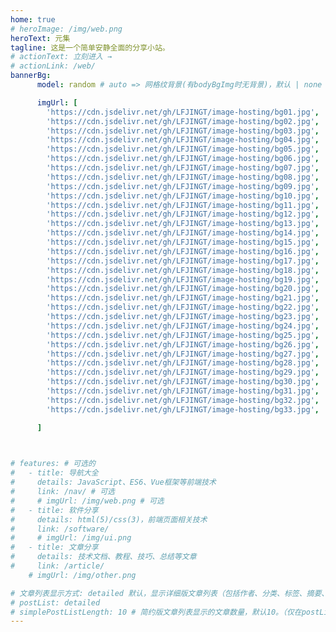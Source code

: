 ```yaml
---
home: true
# heroImage: /img/web.png
heroText: 元集
tagline: 这是一个简单安静全面的分享小站。
# actionText: 立刻进入 →
# actionLink: /web/
bannerBg:
      model: random # auto => 网格纹背景(有bodyBgImg时无背景)，默认 | none => 无 | standard '大图地址' | background: 自定义背景样式  |  random '大图地址（数组）'    提示：如发现文本颜色不适应你的背景时可以到palette.styl修改$bannerTextColor变量

      imgUrl: [
        'https://cdn.jsdelivr.net/gh/LFJINGT/image-hosting/bg01.jpg',
        'https://cdn.jsdelivr.net/gh/LFJINGT/image-hosting/bg02.jpg',
        'https://cdn.jsdelivr.net/gh/LFJINGT/image-hosting/bg03.jpg',
        'https://cdn.jsdelivr.net/gh/LFJINGT/image-hosting/bg04.jpg',
        'https://cdn.jsdelivr.net/gh/LFJINGT/image-hosting/bg05.jpg',
        'https://cdn.jsdelivr.net/gh/LFJINGT/image-hosting/bg06.jpg',
        'https://cdn.jsdelivr.net/gh/LFJINGT/image-hosting/bg07.jpg',
        'https://cdn.jsdelivr.net/gh/LFJINGT/image-hosting/bg08.jpg',
        'https://cdn.jsdelivr.net/gh/LFJINGT/image-hosting/bg09.jpg',
        'https://cdn.jsdelivr.net/gh/LFJINGT/image-hosting/bg10.jpg',
        'https://cdn.jsdelivr.net/gh/LFJINGT/image-hosting/bg11.jpg',
        'https://cdn.jsdelivr.net/gh/LFJINGT/image-hosting/bg12.jpg',
        'https://cdn.jsdelivr.net/gh/LFJINGT/image-hosting/bg13.jpg',
        'https://cdn.jsdelivr.net/gh/LFJINGT/image-hosting/bg14.jpg',
        'https://cdn.jsdelivr.net/gh/LFJINGT/image-hosting/bg15.jpg',
        'https://cdn.jsdelivr.net/gh/LFJINGT/image-hosting/bg16.jpg',
        'https://cdn.jsdelivr.net/gh/LFJINGT/image-hosting/bg17.jpg',
        'https://cdn.jsdelivr.net/gh/LFJINGT/image-hosting/bg18.jpg',
        'https://cdn.jsdelivr.net/gh/LFJINGT/image-hosting/bg19.jpg',
        'https://cdn.jsdelivr.net/gh/LFJINGT/image-hosting/bg20.jpg',
        'https://cdn.jsdelivr.net/gh/LFJINGT/image-hosting/bg21.jpg',
        'https://cdn.jsdelivr.net/gh/LFJINGT/image-hosting/bg22.jpg',
        'https://cdn.jsdelivr.net/gh/LFJINGT/image-hosting/bg23.jpg',
        'https://cdn.jsdelivr.net/gh/LFJINGT/image-hosting/bg24.jpg',
        'https://cdn.jsdelivr.net/gh/LFJINGT/image-hosting/bg25.jpg',
        'https://cdn.jsdelivr.net/gh/LFJINGT/image-hosting/bg26.jpg',
        'https://cdn.jsdelivr.net/gh/LFJINGT/image-hosting/bg27.jpg',
        'https://cdn.jsdelivr.net/gh/LFJINGT/image-hosting/bg28.jpg',
        'https://cdn.jsdelivr.net/gh/LFJINGT/image-hosting/bg29.jpg',
        'https://cdn.jsdelivr.net/gh/LFJINGT/image-hosting/bg30.jpg',
        'https://cdn.jsdelivr.net/gh/LFJINGT/image-hosting/bg31.jpg',
        'https://cdn.jsdelivr.net/gh/LFJINGT/image-hosting/bg32.jpg',
        'https://cdn.jsdelivr.net/gh/LFJINGT/image-hosting/bg33.jpg',

      ]


        
# features: # 可选的
#   - title: 导航大全
#     details: JavaScript、ES6、Vue框架等前端技术
#     link: /nav/ # 可选
#     # imgUrl: /img/web.png # 可选
#   - title: 软件分享
#     details: html(5)/css(3)，前端页面相关技术
#     link: /software/
#     # imgUrl: /img/ui.png
#   - title: 文章分享
#     details: 技术文档、教程、技巧、总结等文章
#     link: /article/
    # imgUrl: /img/other.png

# 文章列表显示方式: detailed 默认，显示详细版文章列表（包括作者、分类、标签、摘要、分页等）| simple => 显示简约版文章列表（仅标题和日期）| none 不显示文章列表
# postList: detailed
# simplePostListLength: 10 # 简约版文章列表显示的文章数量，默认10。（仅在postList设置为simple时生效）
---
```


<!--
## 关于

### 📚Blog
这是一个兼具博客文章、知识管理、文档查找的个人网站，主要内容是Web前端技术。如果你喜欢这个博客&主题欢迎到[GitHub](https://github.com/LFJINGT/vuepress-theme-vdoing)点个Star、获取源码，或者交换[友链](/friends/) ( •̀ ω •́ )✧

### 🎨Theme
本站主题是根据[VuePress](https://vuepress.vuejs.org/zh/)的默认主题修改而成。取名`Vdoing`(维度)，旨在轻松打造一个`结构化`与`碎片化`并存的个人在线知识库&博客，让你的知识海洋像一本本书一样清晰易读。配合多维索引，让每一个知识点都可以快速定位！ 更多[详情](https://github.com/LFJINGT/vuepress-theme-vdoing)。

<a href="https://github.com/LFJINGT/vuepress-theme-vdoing" target="_blank"><img src='https://img.shields.io/github/stars/LFJINGT/vuepress-theme-vdoing' alt='GitHub stars' class="no-zoom"></a>
<a href="https://github.com/LFJINGT/vuepress-theme-vdoing" target="_blank"><img src='https://img.shields.io/github/forks/LFJINGT/vuepress-theme-vdoing' alt='GitHub forks' class="no-zoom"></a>

</br>


## 特色功能
博客部分特色功能介绍

#### 一站式技术搜索

   博客内容中包含部分技术教程，可以利用搜索框快速搜索到相关文档，即使博客中没有的，你还可以选择最下方的 `在XXX中搜索“xxx”` 快速到达你想要找的内容。

#### 深色模式与阅读模式
关爱程序员，保护视力，点击右下角的主题模式按钮试试吧~

#### Demo演示模块
   为了更直观的展示一些代码的效果，博客添加了demo模块插件，可查看demo、源码，以及跳转到codepen在线编辑。**示例**：

::: demo [vanilla]
```html
<html>
  <div id="vanilla-box"></div>
</html>
<script>
  var box = document.getElementById('vanilla-box')
  box.innerHTML = 'Hello World! Welcome to EB'
</script>
<style>
#vanilla-box {
  color: #11a8cd;
}
</style>
```
:::


## :email: 联系

- **WeChat or QQ**: <a href="tencent://message/?uin=894072666&Site=&Menu=yesUrl" class='qq'>894072666</a>
- **Email**: <a href="mailto:894072666@qq.com">894072666@qq.com</a>
- **GitHub**: <https://github.com/LFJINGT>

</br>  -->

<!-- 首页小箭头 -->
<style>
.anchor-down {
  display: block;
  margin: 12rem auto 0;
  bottom: 45px;
  width: 20px;
  height: 20px;
  font-size: 34px;
  text-align: center;
  animation: bounce-in 5s 3s infinite;
  position: absolute;
  left: 50%;
  bottom: 30%;
  margin-left: -10px;
  cursor: pointer;
}
@-webkit-keyframes bounce-in{
  0%{transform:translateY(0)}
  20%{transform:translateY(0)}
  50%{transform:translateY(-20px)}
  80%{transform:translateY(0)}
  to{transform:translateY(0)}
}
.anchor-down::before {
  content: "";
  width: 20px;
  height: 20px;
  display: block;
  border-right: 3px solid #fff;
  border-top: 3px solid #fff;
  transform: rotate(135deg);
  position: absolute;
  bottom: 10px;
}
.anchor-down::after {
  content: "";
  width: 20px;
  height: 20px;
  display: block;
  border-right: 3px solid #fff;
  border-top: 3px solid #fff;
  transform: rotate(135deg);
}
</style>

<script>
export default {
  mounted () {
    const ifJanchor = document.getElementById("JanchorDown"); 
    ifJanchor && ifJanchor.parentNode.removeChild(ifJanchor);
    let a = document.createElement('a');
    a.id = 'JanchorDown';
    a.className = 'anchor-down';
    document.getElementsByClassName('hero')[0].append(a);
    let targetA = document.getElementById("JanchorDown");
    targetA.addEventListener('click', e => { // 添加点击事件
      this.scrollFn();
    })
  },
  // FIXME: 移动端下，跳转距离存在问题
  methods: {
    scrollFn() {
      const windowH = document.getElementsByClassName('banner-conent')[0].clientHeight; // 获取窗口高度
      document.documentElement.scrollTop = windowH; // 滚动条滚动到指定位置
    }
  }
}
</script>
